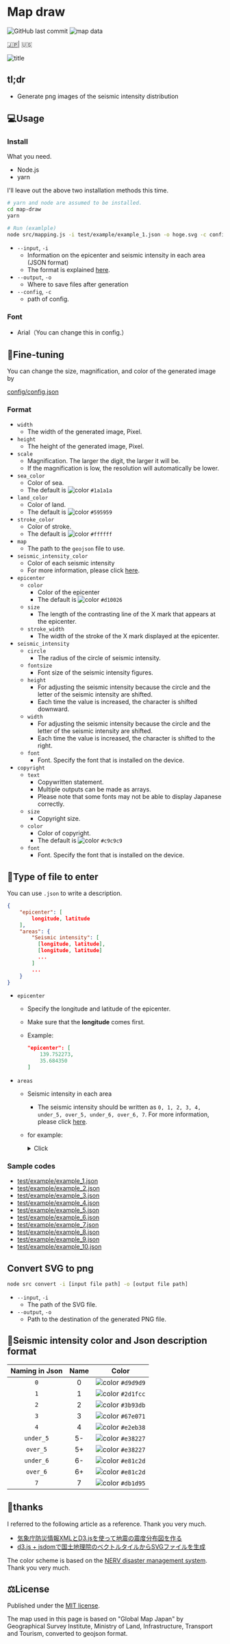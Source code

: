 # Map draw

![GitHub last commit](https://img.shields.io/github/last-commit/earthquake-alert/map-draw?style=flat-square)
![map data](https://img.shields.io/badge/MapData-Geographical%20Survey%20Institute-blue?link=https://www.gsi.go.jp/kankyochiri/gm_jpn.html&link=https://www.gsi.go.jp/kankyochiri/gm_jpn.html&style=flat-square)

[🇯🇵](../README.md)| 🇺🇸

![title](../assets/title.png)

## tl;dr

- Generate png images of the seismic intensity distribution

## 💻Usage

### Install

What you need.

- Node.js
- yarn

I'll leave out the above two installation methods this time.

```bash
# yarn and node are assumed to be installed.
cd map-draw
yarn

# Run (examlple)
node src/mapping.js -i test/example/example_1.json -o hoge.svg -c config/config.json

```

- `--input`, `-i`
  - Information on the epicenter and seismic intensity in each area (JSON format)
  - The format is explained [here](#Type-of-file-to-enter).
- `--output`, `-o`
  - Where to save files after generation
- `--config`, `-c`
  - path of config.

### Font

- Arial（You can change this in config.）

## 📒Fine-tuning

You can change the size, magnification, and color of the generated image by

[config/config.json](../config/config.json)

### Format

- `width`
  - The width of the generated image, Pixel.
- `height`
  - The height of the generated image, Pixel.
- `scale`
  - Magnification. The larger the digit, the larger it will be.
  - If the magnification is low, the resolution will automatically be lower.
- `sea_color`
  - Color of sea.
  - The default is ![color](https://via.placeholder.com/16/1a1a1a/FFFFFF/?text=%20) `#1a1a1a`
- `land_color`
  - Color of land.
  - The default is ![color](https://via.placeholder.com/16/595959/FFFFFF/?text=%20) `#595959`
- `stroke_color`
  - Color of stroke.
  - The default is ![color](https://via.placeholder.com/16/ffffff/FFFFFF/?text=%20) `#ffffff`
- `map`
  - The path to the `geojson` file to use.
- `seismic_intensity_color`
  - Color of each seismic intensity
  - For more information, please click [here](#Seismic-intensity-color-and-Json-description-format).
- `epicenter`
  - `color`
    - Color of the epicenter
    - The default is  ![color](https://via.placeholder.com/16/d10026/FFFFFF/?text=%20) `#d10026`
  - `size`
    - The length of the contrasting line of the X mark that appears at the epicenter.
  - `stroke_width`
    - The width of the stroke of the X mark displayed at the epicenter.
- `seismic_intensity`
  - `circle`
    - The radius of the circle of seismic intensity.
  - `fontsize`
    - Font size of the seismic intensity figures.
  - `height`
    - For adjusting the seismic intensity because the circle and the letter of the seismic intensity are shifted.
    - Each time the value is increased, the character is shifted downward.
  - `width`
    - For adjusting the seismic intensity because the circle and the letter of the seismic intensity are shifted.
    - Each time the value is increased, the character is shifted to the right.
  - `font`
    - Font. Specify the font that is installed on the device.
- `copyright`
  - `text`
    - Copywritten statement.
    - Multiple outputs can be made as arrays.
    - Please note that some fonts may not be able to display Japanese correctly.
  - `size`
    - Copyright size.
  - `color`
    - Color of copyright.
    - The default is ![color](https://via.placeholder.com/16/c9c9c9/FFFFFF/?text=%20) `#c9c9c9`
  - `font`
    - Font. Specify the font that is installed on the device.

## 📄Type of file to enter

You can use `.json` to write a description.

```json
{
    "epicenter": [
        longitude, latitude
    ],
    "areas": {
        "Seismic intensity": [
          [longitude, latitude],
          [longitude, latitude]
          ...
        ]
        ...
    }
}
```

- `epicenter`
  - Specify the longitude and latitude of the epicenter.
  - Make sure that the **longitude** comes first.
  - Example:

    ```json
    "epicenter": [
        139.752273,
        35.684350
    ]
    ```

- `areas`
  - Seismic intensity in each area
    - The seismic intensity should be written as `0, 1, 2, 3, 4, under_5, over_5, under_6, over_6, 7`. For more information, please click [here](#Seismic-intensity-color-and-Json-description-format).
  - for example:

    <details>
    <summary>Click</summary>

    ```json
     "areas": {
        "4": [
            [
                144.3778,
                42.9867
            ],
            [
                143.8317,
                42.9050
            ],
            [
                145.5856,
                43.3309
            ],
        ],
        "3": [
            [
                143.2121,
                42.9226
            ],
            [
                143.9037,
                43.8181
            ],
            [
                143.6154,
                43.7885
            ],
            [
                143.9069,
                43.9726
            ],
            [
                144.1070,
                43.8238
            ],
            [
                144.6707,
                43.9115
            ],
        ]
    ```

    </details>

### Sample codes

- [test/example/example_1.json](../test/example/example_1.json)
- [test/example/example_2.json](../test/example/example_2.json)
- [test/example/example_3.json](../test/example/example_3.json)
- [test/example/example_4.json](../test/example/example_4.json)
- [test/example/example_5.json](../test/example/example_5.json)
- [test/example/example_6.json](../test/example/example_6.json)
- [test/example/example_7.json](../test/example/example_7.json)
- [test/example/example_8.json](../test/example/example_8.json)
- [test/example/example_9.json](../test/example/example_9.json)
- [test/example/example_10.json](../test/example/example_10.json)

## Convert SVG to png

```bash
node src convert -i [input file path] -o [output file path]
```

- `--input`, `-i`
  - The path of the SVG file.
- `--output`, `-o`
  - Path to the destination of the generated PNG file.

## 🎨Seismic intensity color and Json description format

   | Naming in Json | Name  |                                   Color                                    |
   | :------------: | :---: | :------------------------------------------------------------------------: |
   |      `0`       |   0   | ![color](https://via.placeholder.com/16/d9d9d9/FFFFFF/?text=%20) `#d9d9d9` |
   |      `1`       |   1   | ![color](https://via.placeholder.com/16/2d1fcc/FFFFFF/?text=%20) `#2d1fcc` |
   |      `2`       |   2   | ![color](https://via.placeholder.com/16/3b93db/FFFFFF/?text=%20) `#3b93db` |
   |      `3`       |   3   | ![color](https://via.placeholder.com/16/67e071/FFFFFF/?text=%20) `#67e071` |
   |      `4`       |   4   | ![color](https://via.placeholder.com/16/e2eb38/FFFFFF/?text=%20) `#e2eb38` |
   |   `under_5`    |  5-   | ![color](https://via.placeholder.com/16/e38227/FFFFFF/?text=%20) `#e38227` |
   |    `over_5`    |  5+   | ![color](https://via.placeholder.com/16/e38227/FFFFFF/?text=%20) `#e38227` |
   |   `under_6`    |  6-   | ![color](https://via.placeholder.com/16/e81c2d/FFFFFF/?text=%20) `#e81c2d` |
   |    `over_6`    |  6+   | ![color](https://via.placeholder.com/16/e81c2d/FFFFFF/?text=%20) `#e81c2d` |
   |      `7`       |   7   | ![color](https://via.placeholder.com/16/db1d95/FFFFFF/?text=%20) `#db1d95` |

## 🙇thanks

I referred to the following article as a reference. Thank you very much.

- [気象庁防災情報XMLとD3.jsを使って地震の震度分布図を作る](https://qiita.com/icchi_h/items/bbf563e1a7acec97a0e0)
- [d3.js + jsdomで国土地理院のベクトルタイルからSVGファイルを生成](https://qiita.com/cieloazul310/items/a8e776bbe8a70262df99)

The color scheme is based on the [NERV disaster management system](https://nerv.app/). Thank you very much.

## ⚖License

Published under the [MIT license](../LICENSE).

The map used in this page is based on "Global Map Japan" by Geographical Survey Institute, Ministry of Land, Infrastructure, Transport and Tourism, converted to geojson format.
